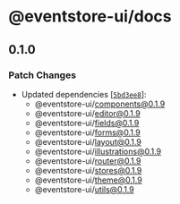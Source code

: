 # @eventstore-ui/docs

## 0.1.0

### Patch Changes

-   Updated dependencies [[`5bd3ee8`](https://github.com/teamchong/Design-System/commit/5bd3ee8d0e1716dea8a84cac9abd329f567f3ac6)]:
    -   @eventstore-ui/components@0.1.9
    -   @eventstore-ui/editor@0.1.9
    -   @eventstore-ui/fields@0.1.9
    -   @eventstore-ui/forms@0.1.9
    -   @eventstore-ui/layout@0.1.9
    -   @eventstore-ui/illustrations@0.1.9
    -   @eventstore-ui/router@0.1.9
    -   @eventstore-ui/stores@0.1.9
    -   @eventstore-ui/theme@0.1.9
    -   @eventstore-ui/utils@0.1.9
